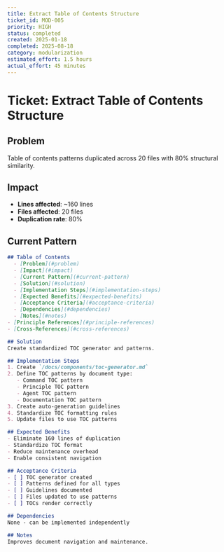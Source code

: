 ```yaml
---
title: Extract Table of Contents Structure
ticket_id: MOD-005
priority: HIGH
status: completed
created: 2025-01-18
completed: 2025-08-18
category: modularization
estimated_effort: 1.5 hours
actual_effort: 45 minutes
---
```


# Ticket: Extract Table of Contents Structure

## Problem
Table of contents patterns duplicated across 20 files with 80% structural similarity.

## Impact
- **Lines affected**: ~160 lines
- **Files affected**: 20 files
- **Duplication rate**: 80%

## Current Pattern
```markdown
## Table of Contents
  - [Problem](#problem)
  - [Impact](#impact)
  - [Current Pattern](#current-pattern)
  - [Solution](#solution)
  - [Implementation Steps](#implementation-steps)
  - [Expected Benefits](#expected-benefits)
  - [Acceptance Criteria](#acceptance-criteria)
  - [Dependencies](#dependencies)
  - [Notes](#notes)
- [Principle References](#principle-references)
- [Cross-References](#cross-references)

## Solution
Create standardized TOC generator and patterns.

## Implementation Steps
1. Create `/docs/components/toc-generator.md`
2. Define TOC patterns by document type:
   - Command TOC pattern
   - Principle TOC pattern
   - Agent TOC pattern
   - Documentation TOC pattern
3. Create auto-generation guidelines
4. Standardize TOC formatting rules
5. Update files to use TOC patterns

## Expected Benefits
- Eliminate 160 lines of duplication
- Standardize TOC format
- Reduce maintenance overhead
- Enable consistent navigation

## Acceptance Criteria
- [ ] TOC generator created
- [ ] Patterns defined for all types
- [ ] Guidelines documented
- [ ] Files updated to use patterns
- [ ] TOCs render correctly

## Dependencies
None - can be implemented independently

## Notes
Improves document navigation and maintenance.